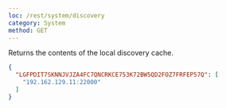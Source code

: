 ```yaml
---
loc: /rest/system/discovery
category: System
method: GET
---
```


Returns the contents of the local discovery cache.

```json
{
  "LGFPDIT7SKNNJVJZA4FC7QNCRKCE753K72BW5QD2FOZ7FRFEP57Q": [
    "192.162.129.11:22000"
  ]
}
```

